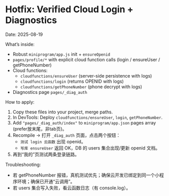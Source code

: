 # Hotfix: Verified Cloud Login + Diagnostics
Date: 2025-08-19

What’s inside:
- Robust `miniprogram/app.js` init + `ensureOpenid`
- `pages/profile/*` with explicit cloud function calls (login / ensureUser / getPhoneNumber)
- Cloud functions:
  - `cloudfunctions/ensureUser` (server-side persistence with logs)
  - `cloudfunctions/login` (returns OPENID with logs)
  - `cloudfunctions/getPhoneNumber` (phone decrypt with logs)
- Diagnostics page `pages/_diag_auth`

How to apply:
1. Copy these files into your project, merge paths.
2. In DevTools: Deploy `cloudfunctions/ensureUser`, `login`, `getPhoneNumber`.
3. Add `"pages/_diag_auth/index"` to `miniprogram/app.json` pages array (prefer放末尾，非tab页)。
4. Recompile -> 打开 `_diag_auth` 页面，点击两个按钮：
   - `测试 login 云函数` 出现 openid。
   - `写库 ensureUser` 返回 OK，DB 的 users 集合出现/更新 openid 文档。
5. 再到“我的”页测试两条登录链路。

Troubleshooting:
- 若 getPhoneNumber 报错，真机测试优先；确保云开发已绑定到同一个小程序环境；确保已开通“云调用”。
- 若 users 集合写入失败，看云函数日志（有 console.log）。
